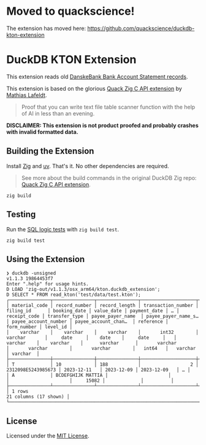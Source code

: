 # Moved to quackscience!

The extension has moved here:
https://github.com/quackscience/duckdb-kton-extension

# DuckDB KTON Extension

This extension reads old [DanskeBank Bank Account Statement records](TKU_AccountStatement_KTON_UK.pdf).

This extension is based on the glorious [Quack Zig C API extension](https://github.com/mlafeldt/quack-zig) by [Mathias Lafeldt](https://github.com/mlafeldt).

> Proof that you can write text file table scanner function with the help of AI in less than an evening.

**DISCLAIMER: This extension is not product proofed and probably crashes with invalid formatted data.**

## Building the Extension

Install [Zig](https://ziglang.org) and [uv](https://docs.astral.sh/uv/). That's it. No other dependencies are required.

> See more about the build commands in the original DuckDB Zig repo: [Quack Zig C API extension](https://github.com/mlafeldt/quack-zig).

```shell
zig build
```

## Testing

Run the [SQL logic tests](https://duckdb.org/docs/dev/sqllogictest/intro.html) with `zig build test`.

```shell
zig build test
```

## Using the Extension

```
❯ duckdb -unsigned
v1.1.3 19864453f7
Enter ".help" for usage hints.
D LOAD 'zig-out/v1.1.3/osx_arm64/kton.duckdb_extension';
D SELECT * FROM read_kton('test/data/test.kton');
┌───────────────┬───────────────┬───────────────┬────────────────────┬────────────────────┬──────────────┬────────────┬──────────────┬───┬──────────────┬───────────────┬───────────────────┬──────────────────────┬──────────────────────┬──────────────────────┬───────────┬─────────────┬──────────┐
│ material_code │ record_number │ record_length │ transaction_number │     filing_id      │ booking_date │ value_date │ payment_date │ … │ receipt_code │ transfer_type │ payee_payer_name  │ payee_payer_name_s…  │ payee_account_number │ payee_account_chan…  │ reference │ form_number │ level_id │
│    varchar    │    varchar    │    varchar    │       int32        │      varchar       │     date     │    date    │     date     │   │   varchar    │    varchar    │      varchar      │       varchar        │       varchar        │       varchar        │   int64   │   varchar   │ varchar  │
├───────────────┼───────────────┼───────────────┼────────────────────┼────────────────────┼──────────────┼────────────┼──────────────┼───┼──────────────┼───────────────┼───────────────────┼──────────────────────┼──────────────────────┼──────────────────────┼───────────┼─────────────┼──────────┤
│ T             │ 10            │ 188           │                  2 │ 2312098E5243985673 │ 2023-12-11   │ 2023-12-09 │ 2023-12-09   │ … │              │ A             │ BCDEFGHIJK MATTIA │                      │                      │                      │     15082 │             │          │
├───────────────┴───────────────┴───────────────┴────────────────────┴────────────────────┴──────────────┴────────────┴──────────────┴───┴──────────────┴───────────────┴───────────────────┴──────────────────────┴──────────────────────┴──────────────────────┴───────────┴─────────────┴──────────┤
│ 1 rows                                                                                                                                                                                                                                                                        21 columns (17 shown) │
└─────────────────────────────────────────────────────────────────────────────────────────────────────────────────────────────────────────────────────────────────────────────────────────────────────────────────────────────────────────────────────────────────────────────────────────────────────┘
```

## License

Licensed under the [MIT License](LICENSE).

